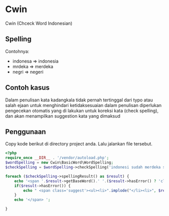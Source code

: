 Cwin
=========

Cwin (Chceck Word Indonesian)


Spelling
---------
Contohnya:

- indonesa => indonesia
- mrdeka => merdeka
- negri => negeri


Contoh kasus
-------------
Dalam penulisan kata kadangkala tidak pernah tertinggal dari typo atau salah ejaan
untuk menghindari ketidaksesuaian dalam penulisan diperlukan pengecekan otomatis yang di lakukan untuk koreksi kata (check spelling), dan akan menampilkan suggestion kata yang dimaksud



Penggunaan
-----------

Copy kode berikut di directory project anda. Lalu jalankan file tersebut.

```php
<?php 
require_once __DIR__ . '/vendor/autoload.php';
$wordSpelling = new Cwin\BasicWord\WordSpelling;
$checkSpelling = $wordSpelling->checkSpelling('indonesi sudah merdeka sejak tahunn empat lima ');

foreach ($checkSpelling->spellingResult() as $result) {
	echo '<span '.$result->getBaseWord().' '.($result->hasError() ? 'class="error word"' : 'class="word"').'>' . $result->getWord() ;
	if($result->hasError()) {
		echo " <span class='suggest'><ul><li>".implode("</li><li>", $result->getSuggestion(2))."</li></ul></span> " ;
	}
	echo '</span> ';

}

```

